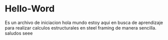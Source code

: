 # Hello-Word
Es un archivo de iniciacion
hola mundo estoy aqui en busca de aprendizaje para realizar calculos estructurales  en steel framing de manera sencilla. saludos
seee
